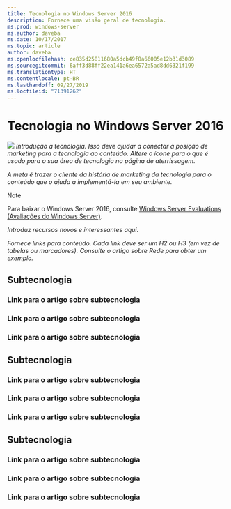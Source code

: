 ```yaml
---
title: Tecnologia no Windows Server 2016
description: Fornece uma visão geral de tecnologia.
ms.prod: windows-server
ms.author: daveba
ms.date: 10/17/2017
ms.topic: article
author: daveba
ms.openlocfilehash: ce835d25811680a5dcb49f8a66005e12b31d3089
ms.sourcegitcommit: 6aff3d88ff22ea141a6ea6572a5ad8dd6321f199
ms.translationtype: HT
ms.contentlocale: pt-BR
ms.lasthandoff: 09/27/2019
ms.locfileid: "71391262"
---
```

# <a name="technology-in-windows-server-2016"></a>Tecnologia no Windows Server 2016 

<img src="media/6-networking.png" style='align:left'> *Introdução à tecnologia. Isso deve ajudar a conectar a posição de marketing para a tecnologia ao conteúdo. Altere o ícone para o que é usado para a sua área de tecnologia na página de aterrissagem.*

*A meta é trazer o cliente da história de marketing da tecnologia para o conteúdo que o ajuda a implementá-la em seu ambiente.*



>[!Note]
> Para baixar o Windows Server 2016, consulte [Windows Server Evaluations (Avaliações do Windows Server)](https://www.microsoft.com/evalcenter/evaluate-windows-server-2016).

*Introduz recursos novos e interessantes aqui.*

*Fornece links para conteúdo. Cada link deve ser um H2 ou H3 (em vez de tabelas ou marcadores). Consulte o artigo sobre Rede para obter um exemplo.*
## <a name="sub-technology"></a>Subtecnologia

### <a name="link-to-article-about-sub-technology"></a>Link para o artigo sobre subtecnologia

### <a name="link-to-article-about-sub-technology"></a>Link para o artigo sobre subtecnologia

### <a name="link-to-article-about-sub-technology"></a>Link para o artigo sobre subtecnologia

## <a name="sub-technology"></a>Subtecnologia

### <a name="link-to-article-about-sub-technology"></a>Link para o artigo sobre subtecnologia

### <a name="link-to-article-about-sub-technology"></a>Link para o artigo sobre subtecnologia

### <a name="link-to-article-about-sub-technology"></a>Link para o artigo sobre subtecnologia
## <a name="sub-technology"></a>Subtecnologia

### <a name="link-to-article-about-sub-technology"></a>Link para o artigo sobre subtecnologia

### <a name="link-to-article-about-sub-technology"></a>Link para o artigo sobre subtecnologia

### <a name="link-to-article-about-sub-technology"></a>Link para o artigo sobre subtecnologia
